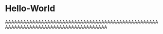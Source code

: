 # Hello-World

AAAAAAAAAAAAAAAAAAAAAAAAAAAAAAAAAAAAAAAAAAAAAAAAAAAAAAAAAAAAAAAAAAAAAAAAAAAAAAAAAAAAA

